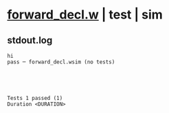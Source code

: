 # [forward_decl.w](../../../../examples/tests/valid/forward_decl.w) | test | sim

## stdout.log
```log
hi
pass ─ forward_decl.wsim (no tests)
 




Tests 1 passed (1) 
Duration <DURATION>

```

